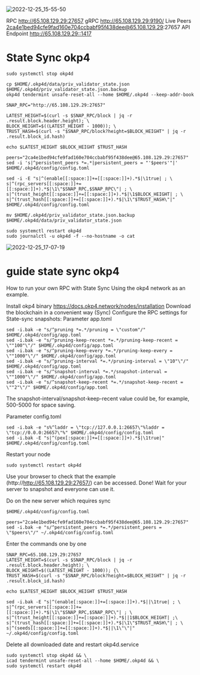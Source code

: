 ![2022-12-25_15-55-50](https://user-images.githubusercontent.com/98663407/209468772-5fda2ec1-4446-49b4-a605-0cb55c0897e8.png)

RPC http://65.108.129.29:27657
gRPC http://65.108.129.29:9190/
Live Peers 2ca4e1bed94cfe9fad160e704ccbabf95f438dee@65.108.129.29:27657
API Endpoint http://65.108.129.29::1417


# State Sync okp4


  ```
sudo systemctl stop okp4d

cp $HOME/.okp4d/data/priv_validator_state.json $HOME/.okp4d/priv_validator_state.json.backup
okp4d tendermint unsafe-reset-all --home $HOME/.okp4d --keep-addr-book

SNAP_RPC="http://65.108.129.29:27657"

LATEST_HEIGHT=$(curl -s $SNAP_RPC/block | jq -r .result.block.header.height); \
BLOCK_HEIGHT=$((LATEST_HEIGHT - 1000)); \
TRUST_HASH=$(curl -s "$SNAP_RPC/block?height=$BLOCK_HEIGHT" | jq -r .result.block_id.hash)

echo $LATEST_HEIGHT $BLOCK_HEIGHT $TRUST_HASH

peers="2ca4e1bed94cfe9fad160e704ccbabf95f438dee@65.108.129.29:27657"
sed -i 's|^persistent_peers *=.*|persistent_peers = "'$peers'"|' $HOME/.okp4d/config/config.toml

sed -i -E "s|^(enable[[:space:]]+=[[:space:]]+).*$|\1true| ; \
s|^(rpc_servers[[:space:]]+=[[:space:]]+).*$|\1\"$SNAP_RPC,$SNAP_RPC\"| ; \
s|^(trust_height[[:space:]]+=[[:space:]]+).*$|\1$BLOCK_HEIGHT| ; \
s|^(trust_hash[[:space:]]+=[[:space:]]+).*$|\1\"$TRUST_HASH\"|" $HOME/.okp4d/config/config.toml

mv $HOME/.okp4d/priv_validator_state.json.backup $HOME/.okp4d/data/priv_validator_state.json

sudo systemctl restart okp4d
sudo journalctl -u okp4d -f --no-hostname -o cat
  ```
![2022-12-25_17-07-19](https://user-images.githubusercontent.com/98663407/209471147-bccb6c9c-b060-44aa-b5ec-c608fd907510.png)


# guide state sync okp4  

How to run your own RPC with State Sync
Using the okp4 network as an example.

Install okp4 binary https://docs.okp4.network/nodes/installation
Download the blockchain in a convenient way (Sync)
Configure the RPC settings for State-sync snapshots:
Parameter app.toml
  ```
sed -i.bak -e "s/^pruning *=.*/pruning = \"custom"/" $HOME/.okp4d/config/app.toml
sed -i.bak -e "s/^pruning-keep-recent *=.*/pruning-keep-recent = \""100"\"/" $HOME/.okp4d/config/app.toml
sed -i.bak -e "s/^pruning-keep-every *=.*/pruning-keep-every = \""1000"\"/" $HOME/.okp4d/config/app.toml
sed -i.bak -e "s/^pruning-interval *=.*/pruning-interval = \"10"\"/" $HOME/.okp4d/config/app.toml
sed -i.bak -e "s/^snapshot-interval *=.*/snapshot-interval = \""1000"\"/" $HOME/.okp4d/config/app.toml
sed -i.bak -e "s/^snapshot-keep-recent *=.*/snapshot-keep-recent = \""2"\"/" $HOME/.okp4d/config/app.toml
  ```
The snapshot-interval/snapshot-keep-recent value could be, for example, 500-5000 for space saving.

Parameter config.toml
  ```
sed -i.bak -e "s%^laddr = \"tcp://127.0.0.1:26657\"%laddr = \"tcp://0.0.0:26657\"%" $HOME/.okp4d/config/config.toml
sed -i.bak -E "s|^(pex[:space:]]+=[[:space:]]+).*$|\1true|" $HOME/.okp4d/config/config.toml
  ```
Restart your node
  ```
sudo systemctl restart okp4d
  ```
Use your browser to check that the example (http://http://65.108.129.29:27657/) can be accessed.
Done! Wait for your server to snapshot and everyone can use it.

Do on the new server which requires sync
  ```
$HOME/.okp4d/config/config.toml

peers="2ca4e1bed94cfe9fad160e704ccbabf95f438dee@65.108.129.29:27657" 
sed -i.bak -e "s/^persistent_peers *=.*/persistent_peers = \"$peers\"/" ~/.okp4d/config/config.toml
  ```

Enter the commands one by one

  ```
SNAP_RPC=65.108.129.29:27657
LATEST_HEIGHT=$(curl -s $SNAP_RPC/block | jq -r .result.block.header.height); \
BLOCK_HEIGHT=$((LATEST_HEIGHT - 1000)); {\
TRUST_HASH=$(curl -s "$SNAP_RPC/block?height=$BLOCK_HEIGHT" | jq -r .result.block_id.hash)

echo $LATEST_HEIGHT $BLOCK_HEIGHT $TRUST_HASH

sed -i.bak -E "s|^(enable[:space:]]+=[:space:]]+).*$||\1true| ; \
s|^(rpc_servers[[:space:]]+=[[:space:]]+).*$|\1\"$SNAP_RPC,$SNAP_RPC\"| ; \
s|^(trust_height[[:space:]]+=[:space:]]+).*$||1$BLOCK_HEIGHT| ;\
s|^(trust_hash[[:space:]]+=[[:space:]]+).*$|\1\"$TRUST_HASH\"| ; \
s|^(seeds[[:space:]]+=[[:space:]]+).*$||\1\"\"|" ~/.okp4d/config/config.toml
  ```

Delete all downloaded date and restart okp4d.service
  ```
sudo systemctl stop okp4d && \
icad tendermint unsafe-reset-all --home $HOME/.okp4d && \
sudo systemctl restart okp4d
  ```
